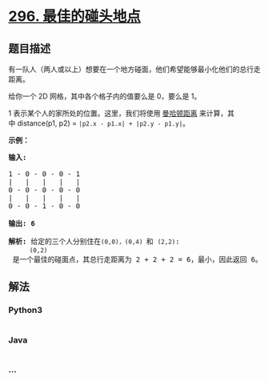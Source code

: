 # [296. 最佳的碰头地点](https://leetcode-cn.com/problems/best-meeting-point)



## 题目描述

<!-- 这里写题目描述 -->

<p>有一队人（两人或以上）想要在一个地方碰面，他们希望能够最小化他们的总行走距离。</p>

<p>给你一个 2D&nbsp;网格，其中各个格子内的值要么是&nbsp;0，要么是&nbsp;1。</p>

<p>1 表示某个人的家所处的位置。这里，我们将使用&nbsp;<a href="https://baike.baidu.com/item/%E6%9B%BC%E5%93%88%E9%A1%BF%E8%B7%9D%E7%A6%BB" target="_blank">曼哈顿距离</a>&nbsp;来计算，其中&nbsp;distance(p1, p2) = <code>|p2.x - p1.x| + |p2.y - p1.y|</code>。</p>

<p><strong>示例：</strong></p>

<pre><strong>输入:</strong> 

1 - 0 - 0 - 0 - 1
|   |   |   |   |
0 - 0 - 0 - 0 - 0
|   |   |   |   |
0 - 0 - 1 - 0 - 0

<strong>输出: 6 

解析: </strong>给定的三个人分别住在<code>(0,0)<span style="">，</span></code><code>(0,4) </code>和 <code>(2,2)</code>:
&nbsp;    <code>(0,2)</code> 是一个最佳的碰面点，其总行走距离为 2 + 2 + 2 = 6，最小，因此返回 6。</pre>


## 解法

<!-- 这里可写通用的实现逻辑 -->

<!-- tabs:start -->

### **Python3**

<!-- 这里可写当前语言的特殊实现逻辑 -->

```python

```

### **Java**

<!-- 这里可写当前语言的特殊实现逻辑 -->

```java

```

### **...**

```

```

<!-- tabs:end -->
